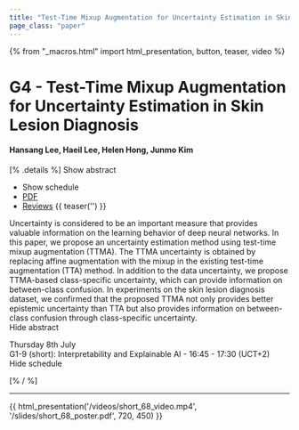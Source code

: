 ```yaml
---
title: "Test-Time Mixup Augmentation for Uncertainty Estimation in Skin Lesion Diagnosis"
page_class: "paper"
---
```


{% from "_macros.html" import html_presentation, button, teaser, video %}

# G4 - Test-Time Mixup Augmentation for Uncertainty Estimation in Skin Lesion Diagnosis

#### Hansang Lee, Haeil Lee, Helen Hong, Junmo Kim

[% .details %]
<a class="toggle_visibility" data-selector=".abstract" data-level="3">Show abstract</a>
- <a class="toggle_visibility" data-selector=".schedule" data-level="3">Show schedule</a>
- <a href="https://openreview.net/pdf?id=aGfL5C9wRx_">PDF</a>
- <a href="https://openreview.net/forum?id=aGfL5C9wRx_">Reviews</a>
{{ teaser('') }}

<p>
    <span class="abstract">
        Uncertainty is considered to be an important measure that provides valuable information on the learning behavior of deep neural networks. In this paper, we propose an uncertainty estimation method using test-time mixup augmentation (TTMA). The TTMA uncertainty is obtained by replacing affine augmentation with the mixup in the existing test-time augmentation (TTA) method. In addition to the data uncertainty, we propose TTMA-based class-specific uncertainty, which can provide information on between-class confusion. In experiments on the skin lesion diagnosis dataset, we confirmed that the proposed TTMA not only provides better epistemic uncertainty than TTA but also provides information on between-class confusion through class-specific uncertainty.
        <br>
        <span class="actions"><a class="toggle_visibility" data-level="2">Hide abstract</a></span>
    </span>
</p>

<p>
    <span class="schedule">
         Thursday 8th July<br>G1-9 (short): Interpretability and Explainable AI - 16:45 - 17:30 (UCT+2)
        <br>
        <span class="actions"><a class="toggle_visibility" data-level="2">Hide schedule</a></span>
    </span>
</p>

[% / %]


---

{{ html_presentation('/videos/short_68_video.mp4', '/slides/short_68_poster.pdf', 720, 450) }}